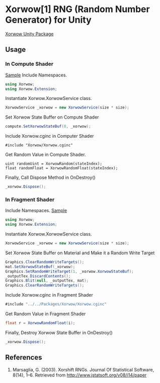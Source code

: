 # Xorwow[1] RNG (Random Number Generator) for Unity
[Xorwow Unity Package](Packages/Xorwow.unitypackage)

## Usage
### In Compute Shader
[Sample](Assets/Examples/First)
Include Namespaces.
```c#
using Xorwow;
using Xorwow.Extension;
```
Instantiate Xorwow.XorwowService class.
```c#
XorwowService _xorwow = new XorwowService(size * size);
```
Set Xorwow State Buffer on Compute Shader
```c#
compute.SetXorwowStateBuf(0, _xorwow);
```
Include Xorwow.cginc in Computer Shader
```hlsl
#include "Xorwow/Xorwow.cginc"
```
Get Random Value in Compute Shader.
```hlsl
uint randomUint = XorwowRandom(stateIndex);
float randomFloat = XorwowRandomFloat(stateIndex);
```
Finally, Call Dispose Method in OnDestroy()
```c#
_xorwow.Dispose();
```

### In Fragment Shader
Include Namespaces.
[Sample](Assets/Examples/Second)
```c#
using Xorwow;
using Xorwow.Extension;
```
Instantiate Xorwow.XorwowService class.
```c#
XorwowService _xorwow = new XorwowService(size * size);
```
Set Xorwow State Buffer on Material and Make it a Random Write Target
```c#
Graphics.ClearRandomWriteTargets();
mat.SetXorwowStateBuf(_xorwow);
Graphics.SetRandomWriteTarget(1, _xorwow.XorwowStateBuf);
_outputTex.DiscardContents();
Graphics.Blit(null, _outputTex, mat);
Graphics.ClearRandomWriteTargets();
```
Include Xorwow.cginc in Fragment Shader
```c#
#include "../../Packages/Xorwow/Xorwow.cginc"
```
Get Random Value in Fragment Shader
```c#
float r = XorwowRandomFloat(i);
```
Finally, Destroy Xorwow State Buffer in OnDestroy()
```c#
_xorwow.Dispose();
```

## References
1. Marsaglia, G. (2003). Xorshift RNGs. Journal Of Statistical Software, 8(14), 1–6. Retrieved from http://www.jstatsoft.org/v08/i14/paper
